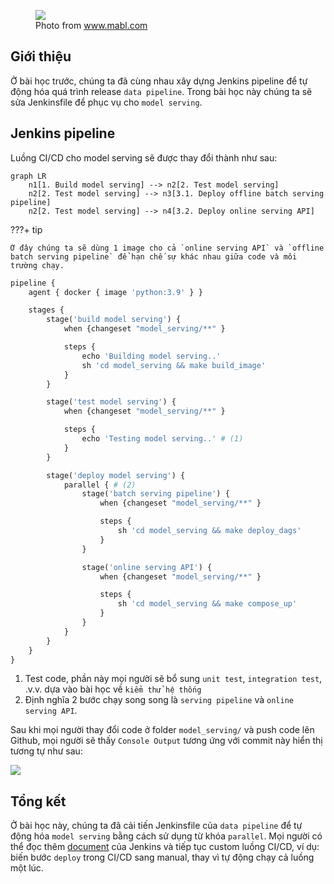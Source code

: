 <figure>
    <img src="../../../assets/images/mlops-crash-course/ci-cd/ci-cd-meo.jpg" loading="lazy"/>
    <figcaption>Photo from <a href="https://www.mabl.com/blog/using-mocks-for-testing-development-cicd-pipeline/">www.mabl.com</a></figcaption>
</figure>

## Giới thiệu

Ở bài học trước, chúng ta đã cùng nhau xây dựng Jenkins pipeline để tự động hóa quá trình release `data pipeline`. Trong bài học này chúng ta sẽ sửa Jenkinsfile để phục vụ cho `model serving`.

## Jenkins pipeline

Luồng CI/CD cho model serving sẽ được thay đổi thành như sau:

```mermaid
graph LR
    n1[1. Build model serving] --> n2[2. Test model serving]
    n2[2. Test model serving] --> n3[3.1. Deploy offline batch serving pipeline]
    n2[2. Test model serving] --> n4[3.2. Deploy online serving API]
```

???+ tip

    Ở đây chúng ta sẽ dùng 1 image cho cả `online serving API` và `offline batch serving pipeline` để hạn chế sự khác nhau giữa code và môi trường chạy.

```py title="Jenkinsfile_model_serving" linenums="1"
pipeline {
    agent { docker { image 'python:3.9' } }

    stages {
        stage('build model serving') {
            when {changeset "model_serving/**" }

            steps {
                echo 'Building model serving..'
                sh 'cd model_serving && make build_image'
            }
        }

        stage('test model serving') {
            when {changeset "model_serving/**" }

            steps {
                echo 'Testing model serving..' # (1)
            }
        }

        stage('deploy model serving') {
            parallel { # (2)
                stage('batch serving pipeline') {
                    when {changeset "model_serving/**" }

                    steps {
                        sh 'cd model_serving && make deploy_dags'
                    }
                }

                stage('online serving API') {
                    when {changeset "model_serving/**" }

                    steps {
                        sh 'cd model_serving && make compose_up'
                    }
                }
            }
        }
    }
}
```

1. Test code, phần này mọi người sẽ bổ sung `unit test`, `integration test`, .v.v. dựa vào bài học về `kiểm thử hệ thống`
2. Định nghĩa 2 bước chạy song song là `serving pipeline` và `online serving API`.

Sau khi mọi người thay đổi code ở folder `model_serving/` và push code lên Github, mọi người sẽ thấy `Console Output` tương ứng với commit này hiển thị tương tự như sau:

<img src="../../../assets/images/mlops-crash-course/ci-cd/jenkins-output-model-serving.png" loading="lazy" />

## Tổng kết

Ở bài học này, chúng ta đã cải tiến Jenkinsfile của `data pipeline` để tự động hóa `model serving` bằng cách sử dụng từ khóa `parallel`.
Mọi người có thể đọc thêm [document](https://www.jenkins.io/doc/) của Jenkins và tiếp tục custom luồng CI/CD, ví dụ: biến bước `deploy` trong CI/CD sang manual, thay vì tự động chạy cả luồng một lúc.
